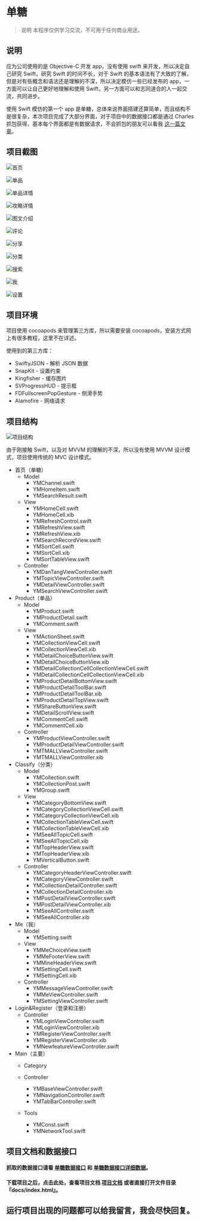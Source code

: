 # 单糖

> 说明
> 本程序仅供学习交流，不可用于任何商业用途。

## 说明

应为公司使用的是 Objective-C 开发 app，没有使用 swift 来开发，所以决定自己研究 Swift，研究 Swift 的时间不长，对于 Swift 的基本语法有了大致的了解，但是对有些概念和语法还是理解的不深，所以决定模仿一些已经发布的 app，一方面可以让自己更好地理解和使用 Swift，另一方面可以和志同道合的人一起交流，共同进步。

使用 Swift 模仿的第一个 app 是单糖，总体来说界面搭建还算简单，而且结构不是很复杂，本次项目完成了大部分界面，对于项目中的数据接口都是通过 Charles 抓包获得，基本每个界面都是有数据请求，不会抓包的朋友可以看我 [这一篇文章](http://www.jianshu.com/p/235bc6c3ca77)。

## 项目截图

![首页](http://oat16akgn.bkt.clouddn.com/Simulator%20Screen%20Shot%202016%E5%B9%B47%E6%9C%8826%E6%97%A5%20%E4%B8%8B%E5%8D%885.14.29.png)

![单品](http://oat16akgn.bkt.clouddn.com/dantang/Simulator%20Screen%20Shot%202016%E5%B9%B47%E6%9C%8826%E6%97%A5%20%E4%B8%8B%E5%8D%885.14.32.png)

![单品详情](http://oat16akgn.bkt.clouddn.com/Simulator%20Screen%20Shot%202016%E5%B9%B47%E6%9C%8827%E6%97%A5%20%E4%B8%8B%E5%8D%883.21.14.png)

![攻略详情](http://oat16akgn.bkt.clouddn.com/dantang/Simulator%20Screen%20Shot%202016%E5%B9%B47%E6%9C%8826%E6%97%A5%20%E4%B8%8B%E5%8D%885.14.49.png)

![图文介绍](http://oat16akgn.bkt.clouddn.com/Simulator%20Screen%20Shot%202016%E5%B9%B47%E6%9C%8827%E6%97%A5%20%E4%B8%8B%E5%8D%883.21.18.png)

![评论](http://oat16akgn.bkt.clouddn.com/Simulator%20Screen%20Shot%202016%E5%B9%B47%E6%9C%8827%E6%97%A5%20%E4%B8%8B%E5%8D%883.21.19.png)

![分享](http://oat16akgn.bkt.clouddn.com/Simulator%20Screen%20Shot%202016%E5%B9%B47%E6%9C%8827%E6%97%A5%20%E4%B8%8B%E5%8D%883.21.25.png)

![分类](http://oat16akgn.bkt.clouddn.com/dantang/Simulator%20Screen%20Shot%202016%E5%B9%B47%E6%9C%8826%E6%97%A5%20%E4%B8%8B%E5%8D%885.14.34.png)

![搜索](http://oat16akgn.bkt.clouddn.com/dantang/Simulator%20Screen%20Shot%202016%E5%B9%B47%E6%9C%8826%E6%97%A5%20%E4%B8%8B%E5%8D%885.22.54.png)

![我](http://oat16akgn.bkt.clouddn.com/dantang/Simulator%20Screen%20Shot%202016%E5%B9%B47%E6%9C%8826%E6%97%A5%20%E4%B8%8B%E5%8D%885.14.36.png)

![设置](http://oat16akgn.bkt.clouddn.com/dantang/Simulator%20Screen%20Shot%202016%E5%B9%B47%E6%9C%8826%E6%97%A5%20%E4%B8%8B%E5%8D%885.14.40.png)

## 项目环境

项目使用 cocoapods 来管理第三方库，所以需要安装 cocoapods，安装方式网上有很多教程，这里不在详述。

使用到的第三方库：

- SwiftyJSON - 解析 JSON 数据
- SnapKit - 设置约束
- Kingfisher - 缓存图片
- SVProgressHUD - 提示框
- FDFullscreenPopGesture - 侧滑手势
- Alamofire - 网络请求

## 项目结构

![项目结构](http://oat16akgn.bkt.clouddn.com/dantang_structure.png)

由于刚接触 Swift，以及对 MVVM 的理解的不深，所以没有使用 MVVM 设计模式，项目使用传统的 MVC 设计模式。

- 首页（单糖）
	- Model
		- YMChannel.swift
		- YMHomeItem.swift
		- YMSearchResult.swift
	- View
		- YMHomeCell.swift
		- YMHomeCell.xib
		- YMRefreshControl.swift
		- YMRefreshView.swift
		- YMRefreshView.xib
		- YMSearchRecordView.swift
		- YMSortCell.swift
		- YMSortCell.xib
		- YMSortTableView.swift
	- Controller
		- YMDanTangViewController.swift
		- YMTopicViewController.swift
		- YMDetailViewController.swift
		- YMSearchViewController.swift
- Product（单品）
	- Model
		- YMProduct.swift
		- YMProductDetail.swift
		- YMComment.swift
	- View
		- YMActionSheet.swift
		- YMCollectionViewCell.swift
		- YMCollectionViewCell.xib
		- YMDetailChoiceButtonView.swift
		- YMDetailChoiceButtonView.xib
		- YMDetailCollectionCellCollectionViewCell.swift
		- YMDetailCollectionCellCollectionViewCell.xib
		- YMProductDetailBottomView.swift
		- YMProductDetailToolBar.swift
		- YMProductDetailToolBar.xib
		- YMProductDetailTopView.swift
		- YMShareButtonView.swift
		- YMDetailScrollView.swift
		- YMCommentCell.swift
		- YMCommentCell.xib
	- Controller
		- YMProductViewController.swift
		- YMProductDetailViewController.swift
		- YMTMALLViewController.swift
		- YMTMALLViewController.xib
- Classify（分类）
	- Model
		- YMCollection.swift
		- YMCollectionPost.swift
		- YMGroup.swift
	- View
		- YMCategoryBottomView.swift
		- YMCategoryCollectionViewCell.swift
		- YMCategoryCollectionViewCell.xib
		- YMCollectionTableViewCell.swift
		- YMCollectionTableViewCell.xib
		- YMSeeAllTopicCell.swift
		- YMSeeAllTopicCell.xib
		- YMTopHeaderView.swift
		- YMTopHeaderView.xib
		- YMVerticalButton.swift
	- Controller
		- YMCategoryHeaderViewController.swift
		- YMCategoryViewController.swift
		- YMCollectionDetailController.swift
		- YMCollectionDetailController.xib
		- YMPostDetailViewController.swift
		- YMPostDetailViewController.xib
		- YMSeeAllController.swift
		- YMSeeAllController.xib
- Me（我）
 	- Model
 		- YMSetting.swift
	- View
		- YMMeChoiceView.swift
		- YMMeFooterView.swift
		- YMMineHeaderView.swift
		- YMSettingCell.swift
		- YMSettingCell.xib
	- Controller
		- YMMessageViewController.swift
		- YMMeViewController.swift
		- YMSettingViewController.swift
- Login&Register（登录和注册）
	- Controller
		- YMLoginViewController.swift
		- YMLoginViewController.xib
		- YMRegisterViewController.swift
		- YMRegisterViewController.xib
		- YMNewfeatureViewController.swift
- Main（主要）
	- Category
	
	- Controller
		- YMBaseViewController.swift
		- YMNavigationController.swift
		- YMTabBarController.swift
	- Tools
		- YMConst.swift
		- YMNetworkTool.swift

## 项目文档和数据接口

#### 抓取的数据接口请看 [单糖数据接口](单糖数据接口.md) 和 [单糖数据接口详细数据](单糖数据接口详细数据.md)。

#### 下载项目之后，点击此处，查看项目文档 [项目文档](docs/index.html) 或者直接打开文件目录 『docs/index.html』。


## 运行项目出现的问题都可以给我留言，我会尽快回复。

